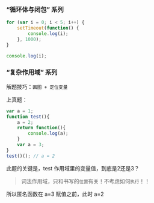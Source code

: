### “循环体与闭包” 系列

```javascript
for (var i = 0; i < 5; i++) {
    setTimeout(function() {
        console.log(i);
    }, 1000);
}

console.log(i);
```

### “复杂作用域” 系列

解题技巧：`画图 + 定位变量`

上真题：

```JavaScript
var a = 1;
function test(){
    a = 2;
    return function(){
        console.log(a);
    }
    var a = 3;
}
test()(); // a = 2
```

此题的关键是，test 作用域里的变量值，到底是2还是3？

> 词法作用域，只和书写的`位置`有关！不考虑如何`执行`！！

所以匿名函数在 a=3 赋值之前，此时 a=2 